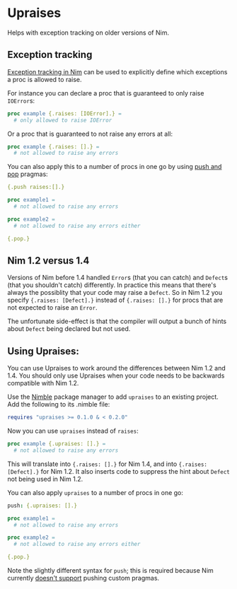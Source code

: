 Upraises
========

Helps with exception tracking on older versions of Nim.

Exception tracking
------------------

[Exception tracking in Nim][1] can be used to explicitly define which exceptions
a proc is allowed to raise.

For instance you can declare a proc that is guaranteed to only raise `IOError`s:

```nim
proc example {.raises: [IOError].} =
  # only allowed to raise IOError
```

Or a proc that is guaranteed to not raise any errors at all:

```nim
proc example {.raises: [].} =
  # not allowed to raise any errors
```

You can also apply this to a number of procs in one go by using [push and
pop][2] pragmas:

```nim
{.push raises:[].}

proc example1 =
  # not allowed to raise any errors

proc example2 =
  # not allowed to raise any errors either

{.pop.}
```

Nim 1.2 versus 1.4
------------------

Versions of Nim before 1.4 handled `Error`s (that you can catch) and `Defect`s
(that you shouldn't catch) differently. In practice this means that there's
always the possiblity that your code may raise a `Defect`. So in Nim 1.2 you
specify `{.raises: [Defect].}` instead of `{.raises: [].}` for procs that are
not expected to raise an `Error`.

The unfortunate side-effect is that the compiler will output a bunch of hints
about `Defect` being declared but not used.

Using Upraises:
---------------

You can use Upraises to work around the differences between Nim 1.2 and 1.4. You
should only use Upraises when your code needs to be backwards compatible with
Nim 1.2.

Use the [Nimble][3] package manager to add `upraises` to an existing project.
Add the following to its .nimble file:

```nim
requires "upraises >= 0.1.0 & < 0.2.0"
```

Now you can use `upraises` instead of `raises`:

```nim
proc example {.upraises: [].} =
  # not allowed to raise any errors
```

This will translate into `{.raises: [].}` for Nim 1.4, and into `{.raises:
[Defect].}` for Nim 1.2. It also inserts code to suppress the hint about
`Defect` not being used in Nim 1.2.

You can also apply `upraises` to a number of procs in one go:

```nim
push: {.upraises: [].}

proc example1 =
  # not allowed to raise any errors

proc example2 =
  # not allowed to raise any errors either

{.pop.}
```

Note the slightly different syntax for `push`; this is required because Nim currently [doesn't support][3] pushing custom pragmas.

[1]: https://nim-lang.org/docs/manual.html#effect-system-exception-tracking
[2]: https://nim-lang.org/docs/manual.html#pragmas-push-and-pop-pragmas
[3]: https://github.com/nim-lang/Nim/issues/12867
